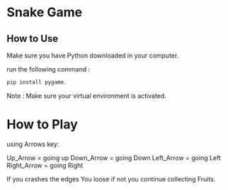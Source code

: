 # Snake Game 
## How to Use
Make sure you have Python downloaded in your computer.

run the following command :

```javascript
pip install pygame.
```

Note : Make sure your virtual environment is activated.

# How to Play
 using Arrows key:

 Up_Arrow = going up 
 Down_Arrow = going Down 
 Left_Arrow = going Left 
 Right_Arrow = going Right 

If you crashes the edges You loose if not you continue collecting Fruits.